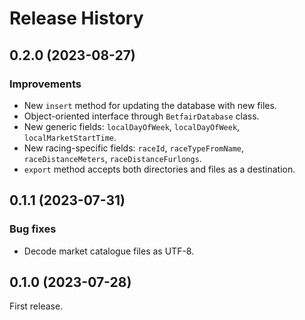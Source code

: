 # Release History

## 0.2.0 (2023-08-27)
### Improvements
- New `insert` method for updating the database with new files.
- Object-oriented interface through `BetfairDatabase` class.
- New generic fields: `localDayOfWeek`, `localDayOfWeek`, `localMarketStartTime`.
- New racing-specific fields: `raceId`, `raceTypeFromName`, `raceDistanceMeters`, `raceDistanceFurlongs`.
- `export` method accepts both directories and files as a destination.

## 0.1.1 (2023-07-31)
### Bug fixes
- Decode market catalogue files as UTF-8.

## 0.1.0 (2023-07-28)
First release.
